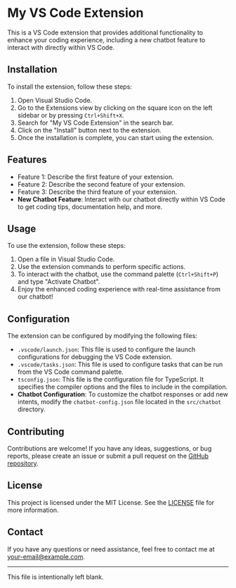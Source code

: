 # My VS Code Extension

This is a VS Code extension that provides additional functionality to enhance your coding experience, including a new chatbot feature to interact with directly within VS Code.

## Installation

To install the extension, follow these steps:

1. Open Visual Studio Code.
2. Go to the Extensions view by clicking on the square icon on the left sidebar or by pressing `Ctrl+Shift+X`.
3. Search for "My VS Code Extension" in the search bar.
4. Click on the "Install" button next to the extension.
5. Once the installation is complete, you can start using the extension.

## Features

- Feature 1: Describe the first feature of your extension.
- Feature 2: Describe the second feature of your extension.
- Feature 3: Describe the third feature of your extension.
- **New Chatbot Feature**: Interact with our chatbot directly within VS Code to get coding tips, documentation help, and more.

## Usage

To use the extension, follow these steps:

1. Open a file in Visual Studio Code.
2. Use the extension commands to perform specific actions.
3. To interact with the chatbot, use the command palette (`Ctrl+Shift+P`) and type "Activate Chatbot".
4. Enjoy the enhanced coding experience with real-time assistance from our chatbot!

## Configuration

The extension can be configured by modifying the following files:

- `.vscode/launch.json`: This file is used to configure the launch configurations for debugging the VS Code extension.
- `.vscode/tasks.json`: This file is used to configure tasks that can be run from the VS Code command palette.
- `tsconfig.json`: This file is the configuration file for TypeScript. It specifies the compiler options and the files to include in the compilation.
- **Chatbot Configuration**: To customize the chatbot responses or add new intents, modify the `chatbot-config.json` file located in the `src/chatbot` directory.

## Contributing

Contributions are welcome! If you have any ideas, suggestions, or bug reports, please create an issue or submit a pull request on the [GitHub repository](https://github.com/your-username/my-vscode-extension).

## License

This project is licensed under the MIT License. See the [LICENSE](LICENSE) file for more information.

## Contact

If you have any questions or need assistance, feel free to contact me at [your-email@example.com](mailto:your-email@example.com).

---

This file is intentionally left blank.
